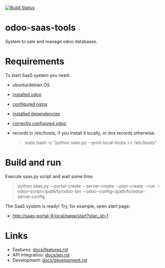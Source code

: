 [![Build Status](http://runbot.it-projects.info/runbot/badge/flat/odoo-saas-tools/10.0.svg)](http://runbot.it-projects.info/demo/odoo-saas-tools/10.0)

odoo-saas-tools
===============

System to sale and manage odoo databases.

Requirements
============

To start SaaS system you need:

* ubuntu/debian OS
* [installed odoo](http://odoo-development.readthedocs.io/en/latest/admin/install.html)
* [configured nginx](docs/port_80.rst) 
* [installed dependencies](docs/dependencies.rst)
* [correctly configured odoo](docs/odoo-configuration.rst) 
* records in /etc/hosts, if you install it locally, or dns records otherwise:

    > sudo bash -c "python saas.py --print-local-hosts >> /etc/hosts"

Build and run
=============

Execute saas.py script and wait some time

> python saas.py --portal-create --server-create --plan-create --run --odoo-script=/path/to/odoo-bin --odoo-config=/path/to/odoo-server.config

The SaaS system is ready! Try, for example, open start page:

* http://saas-portal-9.local/page/start?plan_id=1

Links
=====

* Features: [docs/features.rst](docs/features.rst)
* API integration: [docs/api.rst](docs/api.rst)
* Development: [docs/development.rst](docs/development.rst)
